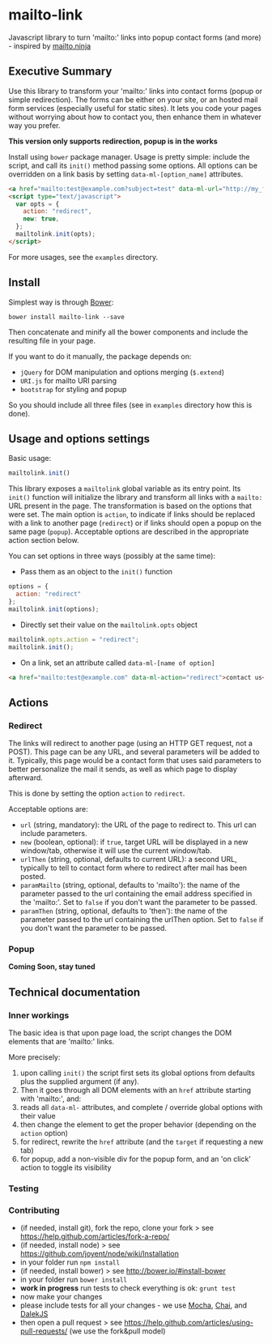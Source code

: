 # mailto-link
Javascript library to turn 'mailto:' links into popup contact forms (and more) - inspired by [mailto.ninja](http://mailto.ninja/)


## Executive Summary
Use this library to transform your 'mailto:' links into contact forms (popup or simple redirection).
The forms can be either on your site, or an hosted mail form services (especially useful for static sites).
It lets you code your pages without worrying about how to contact you,
then enhance them in whatever way you prefer.

**This version only supports redirection, popup is in the works**

Install using `bower` package manager.
Usage is pretty simple: include the script, and call its `init()` method passing some options.
All options can be overridden on a link basis by setting `data-ml-[option_name]` attributes.

```html
<a href="mailto:test@example.com?subject=test" data-ml-url="http://my_form_url.com/">test@example.com</a>
<script type="text/javascript">
  var opts = {
    action: "redirect",
    new: true,
  };
  mailtolink.init(opts);
</script>
```

For more usages, see the `examples` directory.


## Install
Simplest way is through [Bower](http://bower.io/):
```
bower install mailto-link --save
```
Then concatenate and minify all the bower components and include the resulting file in your page.

If you want to do it manually, the package depends on:

- `jQuery` for DOM manipulation and options merging (`$.extend`)
- `URI.js` for mailto URI parsing
- `bootstrap` for styling and popup

So you should include all three files (see in `examples` directory how this is done).


## Usage and options settings
Basic usage:
```javascript
mailtolink.init()
```

This library exposes a `mailtolink` global variable as its entry point.
Its `init()` function will initialize the library and transform all links with a `mailto:` URL present in the page.
The transformation is based on the options that were set.
The main option is `action`, to indicate if links should be replaced with a link to another page (`redirect`)
or if links should open a popup on the same page (`popup`).
 Acceptable options are described in the appropriate action section below.

You can set options in three ways (possibly at the same time):

- Pass them as an object to the `init()` function
```javascript
options = {
  action: "redirect"
};
mailtolink.init(options);
```
- Directly set their value on the `mailtolink.opts` object
```javascript
mailtolink.opts.action = "redirect";
mailtolink.init();
```
- On a link, set an attribute called `data-ml-[name of option]`
```html
<a href="mailto:test@example.com" data-ml-action="redirect">contact us</a>
```


## Actions

### Redirect
The links will redirect to another page (using an HTTP GET request, not a POST).
This page can be any URL, and several parameters will be added to it.
Typically, this page would be a contact form that uses said parameters to better personalize the mail it sends,
as well as which page to display afterward.

This is done by setting the option `action` to `redirect`.

Acceptable options are:

- `url` (string, mandatory): the URL of the page to redirect to. This url can include parameters.
- `new` (boolean, optional): if `true`, target URL will be displayed in a new window/tab,
otherwise it will use the current window/tab.
- `urlThen` (string, optional, defaults to current URL): a second URL,
typically to tell to contact form where to redirect after mail has been posted.
- `paramMailto` (string, optional, defaults to 'mailto'): the name of the parameter passed to the url containing the
email address specified in the 'mailto:'. Set to `false` if you don't want the parameter to be passed.
- `paramThen` (string, optional, defaults to 'then'): the name of the parameter passed to the url containing the
urlThen option. Set to `false` if you don't want the parameter to be passed.

### Popup
**Coming Soon, stay tuned**


## Technical documentation

### Inner workings
The basic idea is that upon page load, the script changes the DOM elements that are 'mailto:' links.

More precisely:

1. upon calling `init()` the script first sets its global options from defaults plus the supplied argument (if any).
2. Then it goes through all DOM elements with an `href` attribute starting with 'mailto:', and:
  1. reads all `data-ml-` attributes, and complete / override global options with their value
  2. then change the element to get the proper behavior (depending on the `action` option)
  3. for redirect, rewrite the `href` attribute (and the `target` if requesting a new tab)
  4. for popup, add a non-visible div for the popup form, and an 'on click' action to toggle its visibility

### Testing


### Contributing
- (if needed, install git), fork the repo, clone your fork > see https://help.github.com/articles/fork-a-repo/
- (if needed, install node) > see https://github.com/joyent/node/wiki/Installation
- in your folder run `npm install`
- (if needed, install bower) > see http://bower.io/#install-bower
- in your folder run `bower install`
- **work in progress** run tests to check everything is ok: `grunt test`
- now make your changes
- please include tests for all your changes - we use [Mocha](http://mochajs.org/), [Chai](http://chaijs.com/), and [DalekJS](http://dalekjs.com/)
- then open a pull request > see https://help.github.com/articles/using-pull-requests/ (we use the fork&pull model)